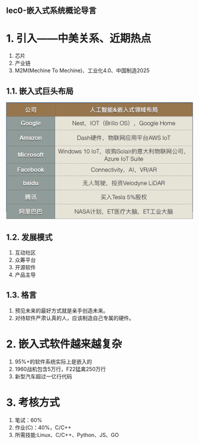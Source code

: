 lec0-嵌入式系统概论导言
---

# 1. 引入——中美关系、近期热点
1. 芯片
2. 产业链
3. M2M(Mechine To Mechine)、工业化4.0、中国制造2025

## 1.1. 嵌入式巨头布局
![](img/lec0/1.png)

## 1.2. 发展模式
1. 互动社区
2. 众筹平台
3. 开源软件
4. 产品主导

## 1.3. 格言
1. 预见未来的最好方式就是亲手创造未来。
2. 对待软件严肃认真的人，应该制造自己专属的硬件。

# 2. 嵌入式软件越来越复杂
1. 95%+的软件系统实际上是嵌⼊的
2. 1960战机包含5万行，F22猛禽250万行
3. 新型汽车超过一亿行代码

# 3. 考核方式
1. 笔试：60%
2. 作业(C)：40%，C/C++
3. 所需技能:Linux、C/C++、Python、JS、GO